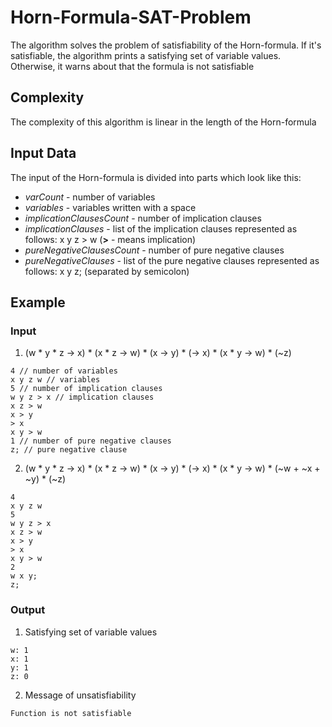 # Horn-Formula-SAT-Problem
The algorithm solves the problem of satisfiability of the Horn-formula. If it's satisfiable, the algorithm prints a satisfying set of variable values.
Otherwise, it warns about that the formula is not satisfiable

## Complexity
The complexity of this algorithm is linear in the length of the Horn-formula

## Input Data
The input of the Horn-formula is divided into parts which look like this:
* *varCount* - number of variables
* *variables* - variables written with a space
* *implicationClausesCount* - number of implication clauses
* *implicationClauses* - list of the implication clauses represented as follows: x y z > w (**>** - means implication)
* *pureNegativeClausesCount* - number of pure negative clauses
* *pureNegativeClauses* - list of the pure negative clauses represented as follows: x y z; (separated by semicolon)

## Example
### Input
1. (w * y * z -> x) * (x * z -> w) * (x -> y) * (-> x) * (x * y -> w) * (~z)
```
4 // number of variables
x y z w // variables
5 // number of implication clauses
w y z > x // implication clauses
x z > w
x > y
> x
x y > w
1 // number of pure negative clauses
z; // pure negative clause
```
2. (w * y * z -> x) * (x * z -> w) * (x -> y) * (-> x) * (x * y -> w) * (~w + ~x + ~y) * (~z)
```
4 
x y z w 
5 
w y z > x 
x z > w
x > y
> x
x y > w
2 
w x y;
z; 
```
### Output
1. Satisfying set of variable values
```
w: 1
x: 1
y: 1
z: 0
```
2. Message of unsatisfiability
```
Function is not satisfiable
```
